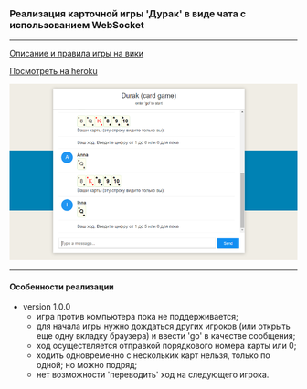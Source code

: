 ### Реализация карточной игры 'Дурак' в виде чата с использованием WebSocket
***
[Описание и правила игры на вики](https://ru.wikipedia.org/wiki/Дурак_(карточная_игра))

[Посмотреть на heroku](http://f00l.herokuapp.com/)


![screen](screen.png)

***
#### Особенности реализации

* version 1.0.0
    * игра против компьютера пока не поддерживается;
    * для начала игры нужно дождаться других игроков (или открыть еще одну вкладку браузера) и ввести 'go' в качестве сообщения;
    * ход осуществляется отправкой порядкового номера карты или 0;
    * ходить одновременно с нескольких карт нельзя, только по одной; но можно подряд;
    * нет возможности 'переводить' ход на следующего игрока.
